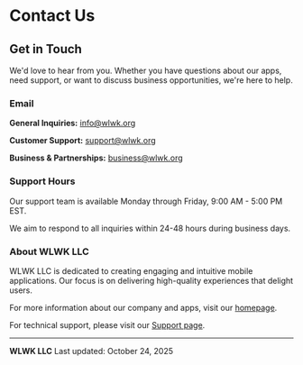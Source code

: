 # Contact Us

## Get in Touch

We'd love to hear from you. Whether you have questions about our apps, need support, or want to discuss business opportunities, we're here to help.

### Email

**General Inquiries:** info@wlwk.org

**Customer Support:** support@wlwk.org

**Business & Partnerships:** business@wlwk.org

### Support Hours

Our support team is available Monday through Friday, 9:00 AM - 5:00 PM EST.

We aim to respond to all inquiries within 24-48 hours during business days.

### About WLWK LLC

WLWK LLC is dedicated to creating engaging and intuitive mobile applications. Our focus is on delivering high-quality experiences that delight users.

For more information about our company and apps, visit our [homepage](index.md).

For technical support, please visit our [Support page](support.md).

---

**WLWK LLC**
Last updated: October 24, 2025
